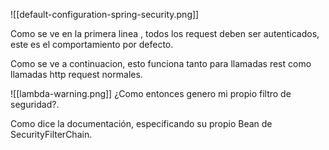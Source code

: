 ![[default-configuration-spring-security.png]]

Como se ve en la primera linea , todos los request deben ser autenticados, este es el comportamiento por defecto.

Como se ve a continuacion, esto funciona tanto para llamadas rest como llamadas http request normales.

![[lambda-warning.png]]
¿Como entonces genero mi propio filtro de seguridad?.

Como dice la documentación, especificando su propio Bean de SecurityFilterChain.

